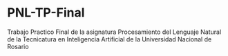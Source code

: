# PNL-TP-Final
Trabajo Practico Final de la asignatura Procesamiento del Lenguaje Natural de la Tecnicatura en Inteligencia Artificial de la Universidad Nacional de Rosario
